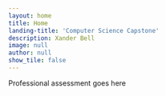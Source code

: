 ```yaml
---
layout: home
title: Home
landing-title: 'Computer Science Capstone'
description: Xander Bell
image: null
author: null
show_tile: false
---
```


Professional assessment goes here
